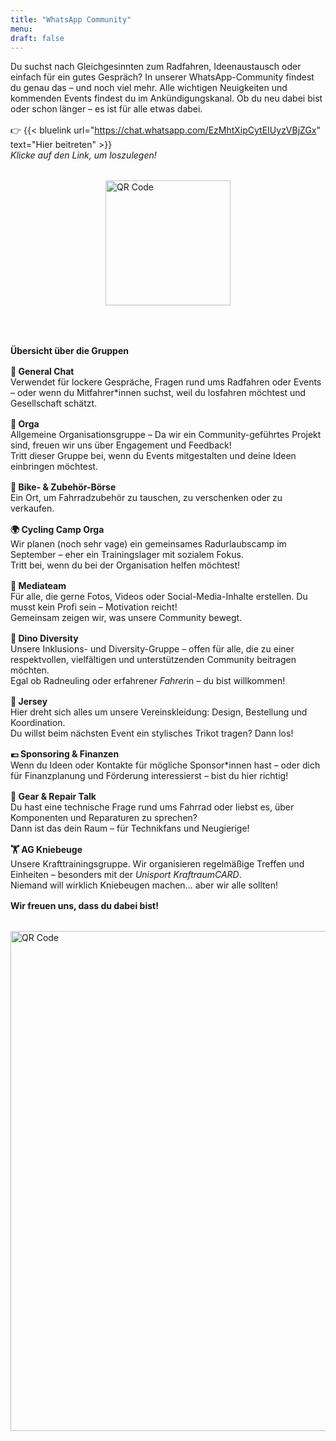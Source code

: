 ```yaml
---
title: "WhatsApp Community"
menu:
draft: false
---
```


Du suchst nach Gleichgesinnten zum Radfahren, Ideenaustausch oder einfach für ein gutes Gespräch? In unserer WhatsApp-Community findest du genau das – und noch viel mehr. Alle wichtigen Neuigkeiten und kommenden Events findest du im Ankündigungskanal. Ob du neu dabei bist oder schon länger – es ist für alle etwas dabei.
<div style="margin-top: 1.0rem;"></div>

👉 {{< bluelink url="https://chat.whatsapp.com/EzMhtXipCytEIUyzVBjZGx" text="Hier beitreten" >}}  
*Klicke auf den Link, um loszulegen!*

<div style="margin-top: 1.0rem;"></div>

<div style="margin-top: 2rem;">
  <img src="/images/Whatsappqrcode.png" alt="QR Code" width="200" style="display: block; margin: 0 auto;">
</div>

<div style="margin-top: 4.0rem;"></div>

**Übersicht über die Gruppen**
<div style="margin-top: 1.0rem;"></div>

**💬 General Chat**  
Verwendet für lockere Gespräche, Fragen rund ums Radfahren oder Events – oder wenn du Mitfahrer*innen suchst, weil du losfahren möchtest und Gesellschaft schätzt.
<div style="margin-top: 1.0rem;"></div>

**🧠 Orga**  
Allgemeine Organisationsgruppe – Da wir ein Community-geführtes Projekt sind, freuen wir uns über Engagement und Feedback!  
Tritt dieser Gruppe bei, wenn du Events mitgestalten und deine Ideen einbringen möchtest.
<div style="margin-top: 1.0rem;"></div>

**🔄 Bike- & Zubehör-Börse**  
Ein Ort, um Fahrradzubehör zu tauschen, zu verschenken oder zu verkaufen.
<div style="margin-top: 1.0rem;"></div>

**🌍 Cycling Camp Orga**  
Wir planen (noch sehr vage) ein gemeinsames Radurlaubscamp im September – eher ein Trainingslager mit sozialem Fokus.  
Tritt bei, wenn du bei der Organisation helfen möchtest!
<div style="margin-top: 1.0rem;"></div>

**🎥 Mediateam**  
Für alle, die gerne Fotos, Videos oder Social-Media-Inhalte erstellen. Du musst kein Profi sein – Motivation reicht!  
Gemeinsam zeigen wir, was unsere Community bewegt.
<div style="margin-top: 1.0rem;"></div>

**🦕 Dino Diversity**  
Unsere Inklusions- und Diversity-Gruppe – offen für alle, die zu einer respektvollen, vielfältigen und unterstützenden Community beitragen möchten.  
Egal ob Radneuling oder erfahrene*r Fahrer*in – du bist willkommen!
<div style="margin-top: 1.0rem;"></div>

**👕 Jersey**  
Hier dreht sich alles um unsere Vereinskleidung: Design, Bestellung und Koordination.  
Du willst beim nächsten Event ein stylisches Trikot tragen? Dann los!
<div style="margin-top: 1.0rem;"></div>

**💶 Sponsoring & Finanzen**  
Wenn du Ideen oder Kontakte für mögliche Sponsor*innen hast – oder dich für Finanzplanung und Förderung interessierst – bist du hier richtig!
<div style="margin-top: 1.0rem;"></div>

**🔧 Gear & Repair Talk**  
Du hast eine technische Frage rund ums Fahrrad oder liebst es, über Komponenten und Reparaturen zu sprechen?  
Dann ist das dein Raum – für Technikfans und Neugierige!
<div style="margin-top: 1.0rem;"></div>

**🏋️ AG Kniebeuge**  
Unsere Krafttrainingsgruppe. Wir organisieren regelmäßige Treffen und Einheiten – besonders mit der *Unisport KraftraumCARD*.  
Niemand will wirklich Kniebeugen machen… aber wir alle sollten!
<div style="margin-top: 1.0rem;"></div>


**Wir freuen uns, dass du dabei bist!**
<div style="margin-top: 1.0rem;"></div>

<div style="margin-top: 2rem; text-align: left;">
  <img src="/images/background.jpg" alt="QR Code" width="800">
</div>
